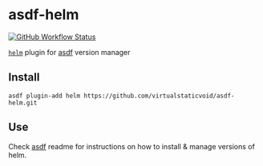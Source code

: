 # asdf-helm

[![GitHub Workflow Status](https://img.shields.io/github/workflow/status/virtualstaticvoid/asdf-helm/Main%20Workflow?style=flat-square)](https://github.com/virtualstaticvoid/asdf-helm/actions)

[`helm`][util] plugin for [asdf](https://github.com/asdf-vm/asdf) version manager

## Install

```
asdf plugin-add helm https://github.com/virtualstaticvoid/asdf-helm.git
```

## Use

Check [asdf](https://github.com/asdf-vm/asdf) readme for instructions on how to install & manage versions of helm.

[util]: https://github.com/helm/helm
[releases]: https://github.com/helm/helm/releases
